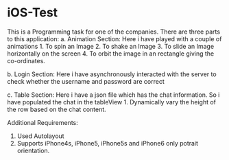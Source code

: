 # iOS-Test
This is a Programming task for one of the companies.
There are three parts to this application:
  a. Animation Section: Here i have played with a couple of animations
    1. To spin an Image
    2. To shake an Image
    3. To slide an Image horizontally on the screen
    4. To orbit the image in an rectangle giving the co-ordinates.
  
  b. Login Section: Here i have asynchronously interacted with the server to check whether the username and password are correct
  
  c. Table Section: Here i have a json file which has the chat information. So i have populated the chat in the tableView
    1. Dynamically vary the height of the row based on the chat content.

Additional Requirements:
  1. Used Autolayout
  2. Supports iPhone4s, iPhone5, iPhone5s and iPhone6 only potrait orientation.
